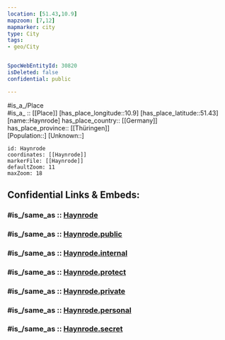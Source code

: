 ```yaml
---
location: [51.43,10.9] 
mapzoom: [7,12] 
mapmarker: city 
type: City
tags:
- geo/City


SpocWebEntityId: 30820
isDeleted: false
confidential: public

---
```

#is_a_/Place  
#is_a_ :: [[Place]] 
[has_place_longitude::10.9] 
[has_place_latitude::51.43] 
[name::Haynrode] 
has_place_country:: [[Germany]]  
has_place_province:: [[Thüringen]]  
[Population::] 
[Unknown::] 


```leaflet
id: Haynrode
coordinates: [[Haynrode]] 
markerFile: [[Haynrode]] 
defaultZoom: 11 
maxZoom: 18
```


## Confidential Links & Embeds: 

### #is_/same_as :: [Haynrode](/_Standards/Earth/Continent/Europe/Europe~Central/Germany/Germany~East/Thüringen/counties~TH/Nordhausen/cities~Nordhausen/Heringen_Helme/City/Haynrode.md) 

### #is_/same_as :: [Haynrode.public](/_public/Earth/Continent/Europe/Europe~Central/Germany/Germany~East/Thüringen/counties~TH/Nordhausen/cities~Nordhausen/Heringen_Helme/City/Haynrode.public.md) 

### #is_/same_as :: [Haynrode.internal](/_internal/Earth/Continent/Europe/Europe~Central/Germany/Germany~East/Thüringen/counties~TH/Nordhausen/cities~Nordhausen/Heringen_Helme/City/Haynrode.internal.md) 

### #is_/same_as :: [Haynrode.protect](/_protect/Earth/Continent/Europe/Europe~Central/Germany/Germany~East/Thüringen/counties~TH/Nordhausen/cities~Nordhausen/Heringen_Helme/City/Haynrode.protect.md) 

### #is_/same_as :: [Haynrode.private](/_private/Earth/Continent/Europe/Europe~Central/Germany/Germany~East/Thüringen/counties~TH/Nordhausen/cities~Nordhausen/Heringen_Helme/City/Haynrode.private.md) 

### #is_/same_as :: [Haynrode.personal](/_personal/Earth/Continent/Europe/Europe~Central/Germany/Germany~East/Thüringen/counties~TH/Nordhausen/cities~Nordhausen/Heringen_Helme/City/Haynrode.personal.md) 

### #is_/same_as :: [Haynrode.secret](/_secret/Earth/Continent/Europe/Europe~Central/Germany/Germany~East/Thüringen/counties~TH/Nordhausen/cities~Nordhausen/Heringen_Helme/City/Haynrode.secret.md)

